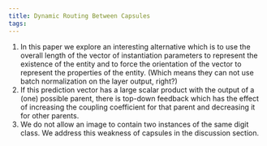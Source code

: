 ```yaml
---
title: Dynamic Routing Between Capsules
tags: 
---
```


1. In this paper we explore an interesting alternative which is to use the overall length of the vector of instantiation parameters to represent the existence of the entity and to force the orientation of the vector to represent the properties of the entity. (Which means they can not use batch normalization on the layer output, right?)
2.  If this prediction vector has a large scalar product with the output of a (one) possible parent, there is top-down feedback which has the effect of increasing the coupling coefficient for that parent and decreasing it for other parents.
3.  We do not allow an image to contain two instances of the same digit class. We address this weakness of capsules in the discussion section.
